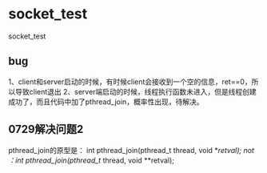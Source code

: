 # socket_test
socket_test

## bug
1、client和server启动的时候，有时候client会接收到一个空的信息，ret==0，所以导致client退出
2、server端启动的时候，线程执行函数未进入，但是线程创建成功了，而且代码中加了pthread_join，概率性出现，待解决。

## 0729解决问题2
pthread_join的原型是：
int pthread_join(pthread_t thread, void **retval);
not ：int pthread_join(pthread_t* thread, void **retval);
